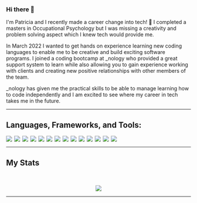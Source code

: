 ### Hi there 👋
I'm Patricia and I recently made a career change into tech! 🚀 I completed a masters in Occupational Psychology but I was missing a creativity and problem solving aspect which I knew tech would provide me. 

In March 2022 I wanted to get hands on experience learning new coding languages to enable me to be creative and build exciting software programs. I joined a coding bootcamp at _nology who provided a great support system to learn while also allowing you to gain experience working with clients and creating new positive relationships with other members of the team. 

_nology has given me the practical skills to be able to manage learning how to code independently and I am excited to see where my career in tech takes me in the future.


---

## Languages, Frameworks, and Tools:
<div style="display: flex; justify-content: flex-start; flex-wrap: wrap; gap: 6px">
<!-- html5 -->
<img src="https://img.shields.io/badge/-HTML5-blueviolet?logo=html5" />

<!-- css3 -->
<img src="https://img.shields.io/badge/-CSS-blueviolet?logo=css3" />

<!-- scss -->
<img src="https://img.shields.io/badge/-SCSS-blueviolet?logo=sass" />

<!-- javascript -->
<img src="https://img.shields.io/badge/-JavaScript-blueviolet?logo=javascript" /> 

<!-- React -->
<img src="https://img.shields.io/badge/-ReactJS-blueviolet?logo=react" />

<!-- jest -->
<img src="https://img.shields.io/badge/-Jest-blueviolet?logo=jest" />

<!-- NodeJS -->
<img src="https://img.shields.io/badge/-NodeJS-blueviolet?logo=node.js" />

<!-- npm -->
<img src="https://img.shields.io/badge/-npm-blueviolet?logo=npm" />

<!-- java -->
<img src="https://img.shields.io/badge/-Java-blueviolet?logo=java" />

<!-- Spring boot -->
<img src="https://img.shields.io/badge/-Spring%20Boot-blueviolet?logo=spring" />

<!-- junit -->
<img src="https://img.shields.io/badge/-Junit-blueviolet?logo=java" />

<!-- Google Cloud Platform -->
<img src="https://img.shields.io/badge/-Google%20Cloud%20Platform-blueviolet?logo=google-cloud" />
  
<!-- MySQL -->
<img src="https://img.shields.io/badge/-MySQL-blueviolet?logo=mysql" />
  
<!-- Postman -->
<img src="https://img.shields.io/badge/-Postman-blueviolet?logo=postman" />
  </div>
  
  ----
  ## My Stats

<div style="display: flex; width: 100%; justify-content: center; padding-top: 2rem;"><img src="https://github-readme-stats.vercel.app/api/top-langs/?username=patriciaje16&theme=react&hide_border=false&include_all_commits=true&count_private=true&layout=compact"/></div>

---

<!--
**patriciaje16/patriciaje16** is a ✨ _special_ ✨ repository because its `README.md` (this file) appears on your GitHub profile.

Here are some ideas to get you started:

- 🔭 I’m currently working on ...
- 🌱 I’m currently learning ...
- 👯 I’m looking to collaborate on ...
- 🤔 I’m looking for help with ...
- 💬 Ask me about ...
- 📫 How to reach me: ...
- 😄 Pronouns: ...
- ⚡ Fun fact: ...
-->
